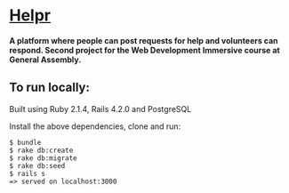 # [Helpr](http://helpr.jackbush.co)

#### A platform where people can post requests for help and volunteers can respond. Second project for the Web Development Immersive course at General Assembly.

## To run locally:

Built using Ruby 2.1.4, Rails 4.2.0 and PostgreSQL

Install the above dependencies, clone and run:
```
$ bundle
$ rake db:create
$ rake db:migrate
$ rake db:seed
$ rails s
=> served on localhost:3000
```
